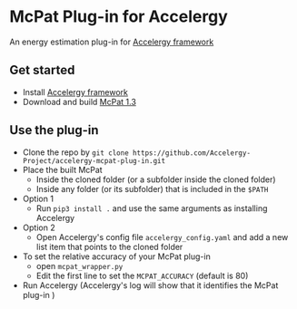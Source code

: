 # McPat Plug-in for Accelergy

An energy estimation plug-in for [Accelergy framework](https://github.com/nelliewu95/accelergy)

## Get started 
- Install [Accelergy framework](https://github.com/nelliewu95/accelergy)
- Download and build [McPat 1.3](https://github.com/HewlettPackard/mcpat) 

## Use the plug-in
- Clone the repo by ```git clone https://github.com/Accelergy-Project/accelergy-mcpat-plug-in.git```
- Place the built McPat
    - Inside the cloned folder (or a subfolder inside the cloned folder)
    - Inside any folder (or its subfolder) that is included in the ```$PATH```
- Option 1
    - Run ```pip3 install .``` and use the same arguments as installing Accelergy 
- Option 2
    - Open Accelergy's config file ```accelergy_config.yaml``` and add a new list item that points to the cloned folder
- To set the relative accuracy of your McPat plug-in
    - open ```mcpat_wrapper.py``` 
    - Edit the first line to set the ```MCPAT_ACCURACY``` (default is 80)
- Run Accelergy (Accelergy's log will show that it identifies the McPat plug-in )
